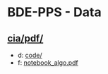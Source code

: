 # BDE-PPS - Data

## [cia/pdf/](https://data.bde-pps.fr/cia/pdf/)

- d: [code/](https://data.bde-pps.fr/cia/pdf/code/)
- f: [notebook_algo.pdf](https://data.bde-pps.fr/cia/pdf/notebook_algo.pdf)
